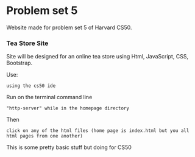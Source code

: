 # Problem set 5
Website made for problem set 5 of Harvard CS50.




### Tea Store Site

Site will be designed for an online tea store using Html, JavaScript, CSS, Bootstrap.

Use:

```
using the cs50 ide
```

Run on the terminal command line

```
"http-server" while in the homepage directory
```
Then

```
click on any of the html files (home page is index.html but you all html pages from one another)
```









This is some pretty basic stuff but doing for CS50

